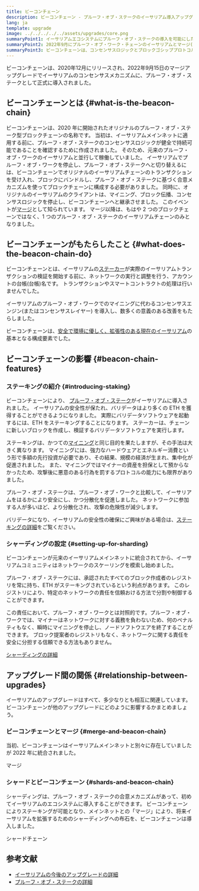 ```yaml
---
title: ビーコンチェーン
description: ビーコンチェーン - プルーフ・オブ・ステークのイーサリアム導入アップグレード
lang: ja
template: upgrade
image: ../../../../../assets/upgrades/core.png
summaryPoint1: イーサリアムエコシステムにプルーフ・オブ・ステークの導入を可能にしたのが、ビーコンチェーンです。
summaryPoint2: 2022年9月にプルーフ・オブ・ワーク・チェーンのイーサリアムとマージ(統合)されました。
summaryPoint3: ビーコンチェーンは、コンセンサスロジックとブロックゴシッププロトコルを導入し、現在はイーサリアムの安全性を保護しています。
---
```


<UpgradeStatus isShipped dateKey="page-upgrades-beacon-date">
  ビーコンチェーンは、2020年12月にリリースされ、2022年9月15日のマージアップグレードでイーサリアムのコンセンサスメカニズムに、プルーフ・オブ・ステークとして正式に導入されました。
</UpgradeStatus>

## ビーコンチェーンとは {#what-is-the-beacon-chain}

ビーコンチェーンは、2020 年に開始されたオリジナルのプルーフ・オブ・ステーク型ブロックチェーンの名称です。 当初は、イーサリアムメインネットに適用する前に、プルーフ・オブ・ステークのコンセンサスロジックが健全で持続可能であることを確認するために作成されました。 そのため、元来のプルーフ・オブ・ワークのイーサリアムと並行して稼働していました。 イーサリアムでプルーフ・オブ・ワークを停止し、プルーフ・オブ・ステークへと切り替えるには、ビーコンチェーンでオリジナルのイーサリアムチェーンのトランザクションを受け入れ、ブロックにバンドルし、プルーフ・オブ・ステークに基づく合意メカニズムを使ってブロックチェーンに構成する必要がありました。 同時に、オリジナルのイーサリアムのクライアントは、マイニング、ブロック伝播、コンセンサスロジックを停止し、ビーコンチェーンへと継承させました。 このイベントが[マージ](/upgrades/merge/)として知られています。 マージ以降は、もはや 2 つのブロックチェーンではなく、1 つのプルーフ・オブ・ステークのイーサリアムチェーンのみとなりました。

## ビーコンチェーンがもたらしたこと {#what-does-the-beacon-chain-do}

ビーコンチェーンとは、イーサリアムの[ステーカー](/staking/)が実際のイーサリアムトランザクションの検証を開始する前に、ネットワークの実行と調整を行う、アカウントの台帳(台帳)名です。 トランザクションやスマートコントラクトの処理は行いませんでした。

イーサリアムのプルーフ・オブ・ワークでのマイニングに代わるコンセンサスエンジン(またはコンセンサスレイヤー) を導入し、数多くの意義のある改善をもたらしました。

ビーコンチェーンは、[安全で環境に優しく、拡張性のある現在のイーサリアム](/upgrades/vision/)の基本となる構成要素でした。

## ビーコンチェーンの影響 {#beacon-chain-features}

### ステーキングの紹介 {#introducing-staking}

ビーコンチェーンにより、 [プルーフ・オブ・ステーク](/developers/docs/consensus-mechanisms/pos/)がイーサリアムに導入されました。 イーサリアムの安全性が保たれ、バリデータはより多くの ETH を獲得することができるようになりました。 実際にバリデータソフトウェアを起動するには、ETH をステーキングすることになります。 ステーカーは、チェーンに新しいブロックを作成し、検証するバリデータソフトウェアを実行します。

ステーキングは、かつての[マイニング](/developers/docs/mining/)と同じ目的を果たしますが、その手法は大きく異なります。 マイニングには、強力なハードウェアとエネルギー消費という形で多額の先行投資が必要であり、その結果、規模の経済が生まれ、集中化が促進されました。 また、マイニングではマイナーの資産を担保として預からなかったため、攻撃後に悪意のある行為を罰するプロトコルの能力にも限界がありました。

プルーフ・オブ・ステークは、プルーフ・オブ・ワークと比較して、イーサリアムをはるかにより安全にし、かつ分散化を促進しました。 ネットワークに参加する人が多いほど、より分散化され、攻撃の危険性が減少します。

<InfoBanner emoji=":money_bag:">
  バリデータになり、イーサリアムの安全性の確保にご興味がある場合は、<a href="/staking/">ステーキングの詳細</a>をご覧ください。
</InfoBanner>

### シャーディングの設定 {#setting-up-for-sharding}

ビーコンチェーンが元来のイーサリアムメインネットに統合されてから、イーサリアムコミュニティはネットワークのスケーリングを模索し始めました。

プルーフ・オブ・ステークには、承認されたすべてのブロック作成者のレジストリを常に持ち、ETH がステーキングされているという利点があります。 このレジストリにより、特定のネットワークの責任を信頼おける方法で分割や制御することができます。

この責任において、プルーフ・オブ・ワークとは対照的です。プルーフ・オブ・ワークでは、マイナーはネットワークに対する義務を負わないため、何のペナルティもなく、瞬時にマイニングを停止し、ノードソフトウエアを終了することができます。 ブロック提案者のレジストリもなく、ネットワークに関する責任を安全に分担する信頼できる方法もありません。

[シャーディングの詳細](/upgrades/sharding/)

## アップグレード間の関係 {#relationship-between-upgrades}

イーサリアムのアップグレードはすべて、多少なりとも相互に関連しています。 ビーコンチェーンが他のアップグレードにどのように影響するかまとめましょう。

### ビーコンチェーンとマージ {#merge-and-beacon-chain}

当初、ビーコンチェーンはイーサリアムメインネットと別々に存在していましたが 2022 年に統合されました。

<ButtonLink to="/upgrades/merge/">
  マージ
</ButtonLink>

### シャードとビーコンチェーン {#shards-and-beacon-chain}

シャーディングは、プルーフ・オブ・ステークの合意メカニズムがあって、初めてイーサリアムのエコシステムに導入することができます。 ビーコンチェーンによりステーキングが可能となり、メインネットとの「マージ」により、将来イーサリアムを拡張するためのシャーディングへの布石を、ビーコンチェーンは導入しました。

<ButtonLink to="/upgrades/sharding/">
  シャードチェーン
</ButtonLink>

## 参考文献

- [イーサリアムの今後のアップグレードの詳細](/upgrades/vision)
- [プルーフ・オブ・ステークの詳細](/developers/docs/consensus-mechanisms/pos)
